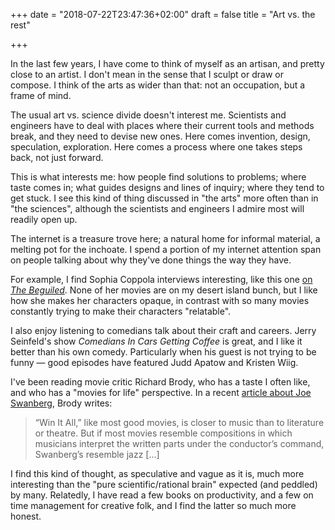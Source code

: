 +++
date = "2018-07-22T23:47:36+02:00"
draft = false
title = "Art vs. the rest"

+++

In the last few years, I have come to think of myself
as an artisan, and pretty close to an artist. I don't mean in the sense that
I sculpt or draw or compose. I think of the arts as wider
than that: not an occupation, but a frame of mind.

The usual art vs. science divide doesn't interest me. Scientists
and engineers have to deal with places where their current tools and methods
break, and they need to devise new ones. Here comes invention,
design, speculation, exploration. Here comes a process where one takes
steps back, not just forward.

This is what interests me: how people find solutions to problems; where taste
comes in; what guides designs and lines of inquiry; where they tend to  get stuck.
I see this kind of thing
discussed in "the arts" more often than in "the sciences", although the scientists
and engineers I admire most will readily open up.

The internet is a treasure trove here; a natural home for informal material,
a melting pot for the inchoate. I spend a portion of my internet attention span
on people talking about why they've done things the way they have.

For example, I find Sophia Coppola interviews interesting, like this
one [on *The Beguiled*](https://youtu.be/L8RxuXuEIQM). None of her movies are
on my desert island bunch, but I like how she makes her characters opaque, in
contrast with so many movies constantly trying to make their characters "relatable".

I also enjoy listening to comedians talk about their craft and careers. Jerry
Seinfeld's show *Comedians In Cars Getting Coffee* is great, and I like it
better than his own comedy. Particularly when his guest is not trying to be
funny — good episodes have featured Judd Apatow and Kristen Wiig.

I've been reading movie critic Richard Brody, who has a taste
I often like, and who has a "movies for life" perspective.
In a recent
[article about Joe Swanberg](https://www.newyorker.com/culture/richard-brody/win-it-all-and-the-mighty-gambles-of-joe-swanbergs-moviemaking),
Brody writes:

> “Win It All,” like most good movies, is closer to music than to literature or
> theatre. But if most movies resemble compositions in which musicians
> interpret the written parts under the conductor’s command, Swanberg’s
> resemble jazz […]

I find this kind of thought, as speculative and vague as it is, much more
interesting than the "pure scientific/rational brain" expected (and peddled) by many.
Relatedly, I have read a few books on productivity, and a few on
time management for creative folk, and I find the latter so much more honest.